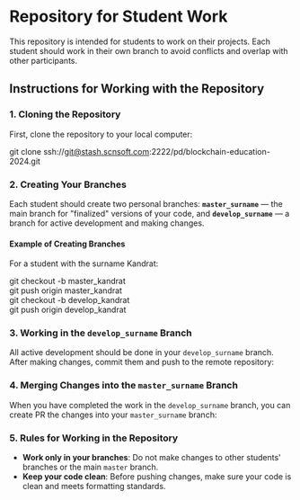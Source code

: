 # Repository for Student Work

This repository is intended for students to work on their projects. Each student should work in their own branch to avoid conflicts and overlap with other participants.

## Instructions for Working with the Repository

### 1. Cloning the Repository

First, clone the repository to your local computer:

git clone ssh://git@stash.scnsoft.com:2222/pd/blockchain-education-2024.git

### 2. Creating Your Branches

Each student should create two personal branches: **`master_surname`** — the main branch for "finalized" versions of your code, and **`develop_surname`** — a branch for active development and making changes.

#### Example of Creating Branches

For a student with the surname Kandrat:

git checkout -b master_kandrat  
git push origin master_kandrat  
git checkout -b develop_kandrat  
git push origin develop_kandrat

### 3. Working in the `develop_surname` Branch

All active development should be done in your `develop_surname` branch. After making changes, commit them and push to the remote repository:

### 4. Merging Changes into the `master_surname` Branch

When you have completed the work in the `develop_surname` branch, you can create PR the changes into your `master_surname` branch:

### 5. Rules for Working in the Repository

- **Work only in your branches**: Do not make changes to other students' branches or the main `master` branch.
- **Keep your code clean**: Before pushing changes, make sure your code is clean and meets formatting standards.

